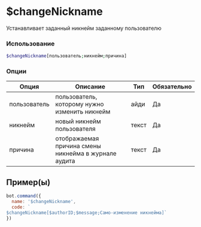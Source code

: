# $changeNickname
Устанавливает заданный никнейм заданному пользователю
### Использование
```php
$changeNickname[пользователь;никнейм;причина]
```

### Опции

| Опция | Описание | Тип | Обязательно |
|--------|-------------|------|----------|
| пользователь | пользователь, которому нужно изменить никнейм | айди | Да | 
| никнейм | новый никнейм пользователя | текст | Да | 
| причина | отображаемая причина смены никнейма в журнале аудита | текст | Да |
## Пример(ы)

```javascript
bot.command({
  name: '$changeNickname',
  code: `
$changeNickname[$authorID;$message;Само-изменение никнейма]`
})
```